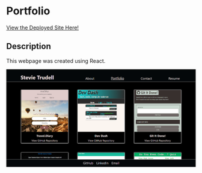 # Portfolio

[View the Deployed Site Here!](https://strudelandcoffee.github.io/react-portfolio/)

## Description

This webpage was created using React.

![Portfolio section showing several links to apps](https://github.com/strudelAndCoffee/react-portfolio/blob/main/assets/images/demo-screenshot.png)